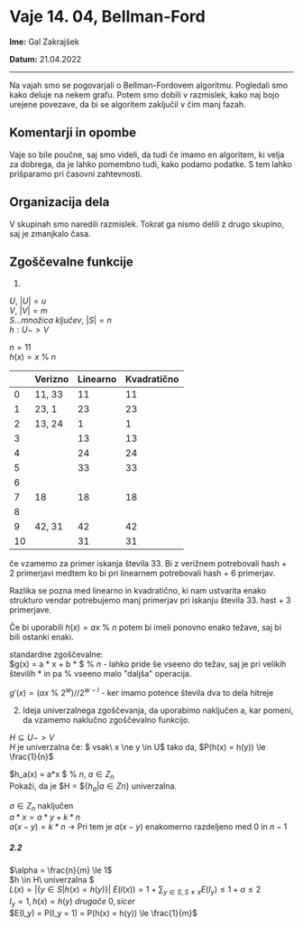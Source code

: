 # Vaje 14. 04, Bellman-Ford

**Ime:** Gal Zakrajšek

**Datum:** 21.04.2022

---


Na vajah smo se pogovarjali o Bellman-Fordovem algoritmu. Pogledali smo kako deluje na nekem grafu. Potem smo dobili v razmislek, kako naj bojo urejene povezave, da bi se algoritem zaključil v čim manj fazah.


## Komentarji in opombe

Vaje so bile poučne, saj smo videli, da tudi če imamo en algoritem, ki velja za dobrega, da je lahko pomembno tudi, kako podamo podatke. S tem lahko prišparamo pri časovni zahtevnosti.


## Organizacija dela

V skupinah smo naredili razmislek. Tokrat ga nismo delili z drugo skupino, saj je zmanjkalo časa.





## Zgoščevalne funkcije


1. 
$U$, $|U| = u$\
$V$, $|V| = m$\
$S... množica\ ključev$, $|S| = n$\
$h: U -> V$

$n = 11$\
$h(x) = x$ % $n$

|    | Verizno | Linearno | Kvadratično |
|----|---------|----------|-------------|
| 0  | 11, 33  | 11       | 11          |
| 1  | 23, 1   | 23       | 23          |
| 2  | 13, 24  | 1        | 1           |
| 3  |         | 13       | 13          |
| 4  |         | 24       | 24          |
| 5  |         | 33       | 33          |
| 6  |         |          |             |
| 7  | 18      | 18       | 18          |
| 8  |         |          |             |
| 9  | 42, 31  | 42       | 42          |
| 10 |         | 31       | 31          |

če vzamemo za primer iskanja števila 33. 
Bi z verižnem potrebovali hash + 2 primerjavi medtem ko bi pri linearnem potrebovali hash + 6 primerjav. 

Razlika se pozna med linearno in kvadratično, ki nam ustvarita enako strukturo vendar potrebujemo manj primerjav pri iskanju števila 33. hast + 3 primerjave.

Če bi uporabili $h(x) = ax$ % $n$ potem bi imeli ponovno enako težave, saj bi bili ostanki enaki.

standardne zgoščevalne:\
$g(x) = a * x + b * $ % $n$ - lahko pride še vseeno do težav, saj je pri velikih številih * in pa % vseeno malo "daljša" operacija.

$g'(x) = (ax$ % $2^w) // 2^{w - l}$ - ker imamo potence števila dva to dela hitreje


2. Ideja univerzalnega zgoščevanja, da uporabimo naključen a, kar pomeni, da vzamemo naklučno zgoščevalno funkcijo. 

$H \subseteq { U -> V}$\
$H$ je univerzalna če: $ vsak\ x \ne y \in U$ tako da, $P(h(x) = h(y)) \le \frac{1}{n}$

$h_a(x) = a*x $ % $n$, $a \in Z_n$\
Pokaži, da je $H = ${$h_a | a \in Zn$} univerzalna.

$a \in Z_n$ naključen\
$a * x = a * y + k * n$\
$a(x-y) = k * n$ -> Pri tem je $a(x-y)$ enakomerno razdeljeno med $0$ in $n-1$

##### 2.2
$\alpha = \frac{n}{m} \le 1$\
$h \in H\ univerzalna $\
$L(x) = |${$y \in S | h(x)=h(y)$}$|$
$E(l(x)) = 1 + \sum_{y \in S, S \ne x } E(I_y) \le 1 + \alpha \le 2$\
$I_y = 1, h(x) = h(y)\ drugače\ 0, sicer$\
$E(I_y) = P(I_y = 1) = P(h(x) = h(y)) \le \frac{1}{m}$














